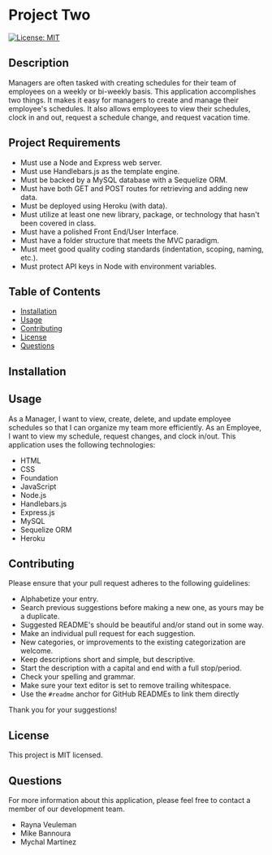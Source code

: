 # Project Two

[![License: MIT](https://img.shields.io/badge/License-MIT-yellow.svg)](https://opensource.org/licenses/MIT)

## Description

Managers are often tasked with creating schedules for their team of employees on a weekly or bi-weekly basis. This application accomplishes two things. It makes it easy for managers to create and manage their employee's schedules. It also allows employees to view their schedules, clock in and out, request a schedule change, and request vacation time. 

## Project Requirements

* Must use a Node and Express web server.
* Must use Handlebars.js as the template engine.
* Must be backed by a MySQL database with a Sequelize ORM.
* Must have both GET and POST routes for retrieving and adding new data.
* Must be deployed using Heroku (with data).
* Must utilize at least one new library, package, or technology that hasn't been covered in class.
* Must have a polished Front End/User Interface.
* Must have a folder structure that meets the MVC paradigm.
* Must meet good quality coding standards (indentation, scoping, naming, etc.).
* Must protect API keys in Node with environment variables.

## Table of Contents

* [Installation](#installation)
* [Usage](#usage)
* [Contributing](#contributing)
* [License](#license)
* [Questions](#questions)

## Installation

## Usage

As a Manager, I want to view, create, delete, and update employee schedules so that I can organize my team more efficiently. As an Employee, I want to view my schedule, request changes, and clock in/out. This application uses the following technologies:

* HTML
* CSS
* Foundation
* JavaScript
* Node.js
* Handlebars.js
* Express.js
* MySQL
* Sequelize ORM
* Heroku

## Contributing

Please ensure that your pull request adheres to the following guidelines:

* Alphabetize your entry.
* Search previous suggestions before making a new one, as yours may be a duplicate.
* Suggested README's should be beautiful and/or stand out in some way.
* Make an individual pull request for each suggestion.
* New categories, or improvements to the existing categorization are welcome.
* Keep descriptions short and simple, but descriptive.
* Start the description with a capital and end with a full stop/period.
* Check your spelling and grammar.
* Make sure your text editor is set to remove trailing whitespace.
* Use the `#readme` anchor for GitHub READMEs to link them directly

Thank you for your suggestions!

## License

This project is MIT licensed.

## Questions

For more information about this application, please feel free to contact a member of our development team.

* Rayna Veuleman
* Mike Bannoura
* Mychal Martinez
